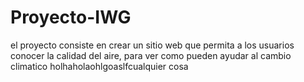 # Proyecto-IWG
el proyecto consiste en crear un sitio web que permita a los usuarios conocer la calidad del aire, para ver como pueden ayudar al cambio climatico
 holhaholaohlgoaslfcualquier cosa
 